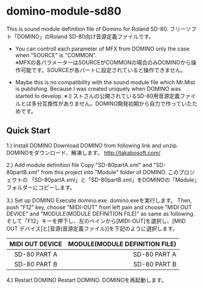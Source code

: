 # domino-module-sd80
This is sound module definition file of Domino for Roland SD-80.
フリーソフト「DOMINO」のRoland SD-80向け音源定義ファイルです。

* You can controll each parameter of MFX from DOMINO only the case when "SOURCE" is "COMMON".  
※MFXの各パラメーターはSOURCEがCOMMONの場合のみDOMINOから操作可能です。SOURCEが各パートに設定されていると操作できません。

* Maybe this is no compatibility with the sound module file which Mr.Mist is publishing. Because I was created uniquely when DOMINO was started to develop.
※ミストさんの公開されているSD-80用音源定義ファイルとは多分互換性がありません。DOMINO開発初期から自力で作っていたためです。

## Quick Start
1.) Install DOMINO
Download DOMINO from following link and unzip.
DOMINOをダウンロード、解凍します。
http://takabosoft.com/

2.) Add module definition file
Copy "SD-80partA.xml" and "SD-80partB.xml" from this project into "Module" folder of DOMINO.
このプロジェクトの 「SD-80partA.xml」と「SD-80partB.xml」をDOMINOの「Module」フォルダーにコピーします。

3.) Set up DOMINO
Execute domino.exe.
domino.exeを実行します。
Then, push "F12" key, choose "MIDI-OUT" from left pain and choose "MIDI OUT DEVICE" and "MODULE(MODULE DEFINITION FILE)" as same as following.
そして「F12」キーを押下し、左のペインから[MIDI-OUT]を選択し、[MIID OUT デバイス]と[音源(音源定義ファイル)]を下記のように選択します。

| MIDI OUT DEVICE | MODULE(MODULE DEFINITION FILE) |
|:---------------:| ------------------------------:|
| SD-80 PART A    | SD-80 PART A                   |
| SD-80 PART B    | SD-80 PART B                   |

4.) Restart DOMINO
Restart DOMINO.
DOMINOを再起動します。